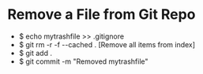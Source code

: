 # Remove a File from Git Repo

- $ echo mytrashfile >> .gitignore
- $ git rm -r -f --cached . [Remove all items from index]
- $ git add . 
- $ git commit -m "Removed mytrashfile"